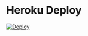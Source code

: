 # Heroku Deploy

[![Deploy](https://www.herokucdn.com/deploy/button.svg)](https://dashboard.heroku.com/new?template=https://github.com/Tamilupdates/linkerxdeployer)
